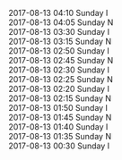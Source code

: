 2017-08-13 04:10 Sunday  I  
2017-08-13 04:05 Sunday  N  
2017-08-13 03:30 Sunday  I  
2017-08-13 03:15 Sunday  N  
2017-08-13 02:50 Sunday  I  
2017-08-13 02:45 Sunday  N  
2017-08-13 02:30 Sunday  I  
2017-08-13 02:25 Sunday  N  
2017-08-13 02:20 Sunday  I  
2017-08-13 02:15 Sunday  N  
2017-08-13 01:50 Sunday  I  
2017-08-13 01:45 Sunday  N  
2017-08-13 01:40 Sunday  I  
2017-08-13 01:35 Sunday  N  
2017-08-13 00:30 Sunday  I  
